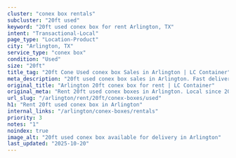 ```yaml
---
cluster: "conex box rentals"
subcluster: "20ft used"
keyword: "20ft used conex box for rent Arlington, TX"
intent: "Transactional-Local"
page_type: "Location-Product"
city: "Arlington, TX"
service_type: "conex box"
condition: "Used"
size: "20ft"
title_tag: "20ft Cone Used conex box Sales in Arlington | LC Container"
meta_description: "20ft used conex box sales in Arlington. Fast delivery, competitive pricing. Serving conex boxes area. Call (214) 524-4168 for your free quote today."
original_title: "Arlington 20ft conex box for rent | LC Container"
original_meta: "Rent 20ft used conex boxes in Arlington. Local since 2003. Flexible rental terms. Same-week delivery available. Get your free quote — call (214) 524-4168 today."
url_slug: "/arlington/rent/20ft/conex-boxes/used"
h1: "Rent 20ft used conex box in Arlington"
internal_links: "/arlington/conex-boxes/rentals"
priority: 3
notes: "1"
noindex: true
image_alt: "20ft used conex box available for delivery in Arlington"
last_updated: "2025-10-20"
---
```


<!-- TODO: Add unique city/inventory copy, images, and internal links here. -->
